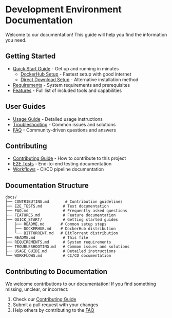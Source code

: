 # Development Environment Documentation

Welcome to our documentation! This guide will help you find the information you need.

## Getting Started
- [Quick Start Guide](QUICK_START/README.md) - Get up and running in minutes
  - [DockerHub Setup](QUICK_START/DOCKERHUB.md) - Fastest setup with good internet
  - [Direct Download Setup](QUICK_START/DIRECT_DOWNLOAD.md) - Alternative installation method
- [Requirements](REQUIREMENTS.md) - System requirements and prerequisites
- [Features](FEATURES.md) - Full list of included tools and capabilities

## User Guides
- [Usage Guide](USAGE_GUIDE.md) - Detailed usage instructions
- [Troubleshooting](TROUBLESHOOTING.md) - Common issues and solutions
- [FAQ](FAQ.md) - Community-driven questions and answers

## Contributing
- [Contributing Guide](CONTRIBUTING.md) - How to contribute to this project
- [E2E Tests](E2E_TESTS.md) - End-to-end testing documentation
- [Workflows](WORKFLOWS.md) - CI/CD pipeline documentation

## Documentation Structure
```
docs/
├── CONTRIBUTING.md       # Contribution guidelines
├── E2E_TESTS.md         # Test documentation
├── FAQ.md               # Frequently asked questions
├── FEATURES.md          # Feature documentation
├── QUICK_START/         # Getting started guides
│   ├── README.md       # Common setup steps
│   ├── DOCKERHUB.md    # DockerHub distribution
│   └── BITTORRENT.md   # BitTorrent distribution
├── README.md            # This file
├── REQUIREMENTS.md      # System requirements
├── TROUBLESHOOTING.md   # Common issues and solutions
├── USAGE_GUIDE.md       # Detailed instructions
└── WORKFLOWS.md         # CI/CD documentation
```

## Contributing to Documentation
We welcome contributions to our documentation! If you find something missing, unclear, or incorrect:
1. Check our [Contributing Guide](CONTRIBUTING.md)
2. Submit a pull request with your changes
3. Help others by contributing to the [FAQ](FAQ.md)